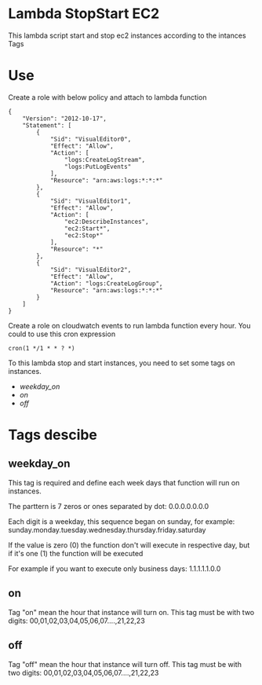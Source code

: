 Lambda StopStart EC2
=================

This lambda script start and stop ec2 instances according to the intances Tags

# Use

Create a role with below policy and attach to lambda function

```
{
    "Version": "2012-10-17",
    "Statement": [
        {
            "Sid": "VisualEditor0",
            "Effect": "Allow",
            "Action": [
                "logs:CreateLogStream",
                "logs:PutLogEvents"
            ],
            "Resource": "arn:aws:logs:*:*:*"
        },
        {
            "Sid": "VisualEditor1",
            "Effect": "Allow",
            "Action": [
                "ec2:DescribeInstances",
                "ec2:Start*",
                "ec2:Stop*"
            ],
            "Resource": "*"
        },
        {
            "Sid": "VisualEditor2",
            "Effect": "Allow",
            "Action": "logs:CreateLogGroup",
            "Resource": "arn:aws:logs:*:*:*"
        }
    ]
}
```
Create a role on cloudwatch events to run lambda function every hour. You could to use this cron expression
```
cron(1 */1 * * ? *)
```

To this lambda stop and start instances, you need to set some tags on instances.

- *weekday_on*
- *on*
- *off*

# Tags descibe

## weekday_on

This tag is required and define each week days that function will run on instances.

The parttern is 7 zeros or ones separated by dot:
0.0.0.0.0.0.0

Each digit is a weekday, this sequence began on sunday, for example: sunday.monday.tuesday.wednesday.thursday.friday.saturday

If the value is zero (0) the function don't will execute in respective day, but if it's one (1) the function will be executed

For example if you want to execute only business days: 1.1.1.1.1.0.0

## on

Tag "on" mean the hour that instance will turn on. This tag must be with two digits: 00,01,02,03,04,05,06,07....,21,22,23

## off

Tag "off" mean the hour that instance will turn off. This tag must be with two digits: 00,01,02,03,04,05,06,07....,21,22,23

